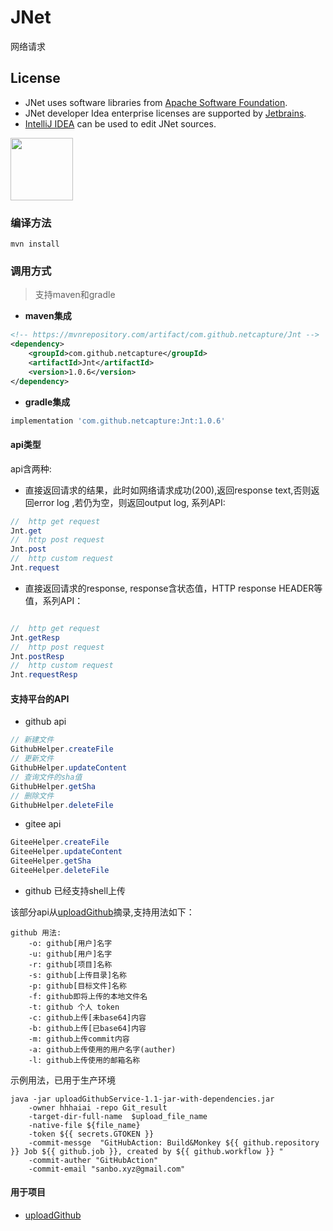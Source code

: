 # JNet

网络请求

## License

- JNet uses software libraries from [Apache Software Foundation](http://apache.org).
- JNet developer Idea enterprise licenses are supported by [Jetbrains](https://www.jetbrains.com?from=JNet).
- [IntelliJ IDEA](https://www.jetbrains.com/idea?from=JNet) can be used to edit JNet sources.

<img src="https://tva1.sinaimg.cn/large/006tNbRwgy1gaskr305czj30u00wjtcz.jpg" width="100"/> 

### 编译方法

``` shell
mvn install
```

### 调用方式

> 支持maven和gradle

* **maven集成**

``` xml
<!-- https://mvnrepository.com/artifact/com.github.netcapture/Jnt -->
<dependency>
    <groupId>com.github.netcapture</groupId>
    <artifactId>Jnt</artifactId>
    <version>1.0.6</version>
</dependency>

```

* **gradle集成**

``` groovy
implementation 'com.github.netcapture:Jnt:1.0.6'
```

#### api类型

api含两种:

* 直接返回请求的结果，此时如网络请求成功(200),返回response text,否则返回error log ,若仍为空，则返回output log, 系列API:

``` java
//  http get request
Jnt.get
//  http post request
Jnt.post
//  http custom request
Jnt.request
```

* 直接返回请求的response, response含状态值，HTTP response HEADER等值，系列API：

``` java

//  http get request
Jnt.getResp
//  http post request
Jnt.postResp
//  http custom request
Jnt.requestResp
```

#### 支持平台的API

* github api

``` java
// 新建文件
GithubHelper.createFile
// 更新文件
GithubHelper.updateContent
// 查询文件的sha值
GithubHelper.getSha
// 删除文件
GithubHelper.deleteFile
```

* gitee api

``` java
GiteeHelper.createFile
GiteeHelper.updateContent
GiteeHelper.getSha
GiteeHelper.deleteFile
```

* github 已经支持shell上传

该部分api从[uploadGithub](https://github.com/hhhaiai/uploadGithub/)摘录,支持用法如下：

``` 
github 用法:
	-o:	github[用户]名字
	-u:	github[用户]名字
	-r:	github[项目]名称
	-s:	github[上传目录]名称
	-p:	github[目标文件]名称
	-f:	github即将上传的本地文件名
	-t:	github 个人 token
	-c:	github上传[未base64]内容
	-b:	github上传[已base64]内容
	-m:	github上传commit内容
	-a:	github上传使用的用户名字(auther)
	-l:	github上传使用的邮箱名称
```
示例用法，已用于生产环境

``` shell
java -jar uploadGithubService-1.1-jar-with-dependencies.jar  
    -owner hhhaiai -repo Git_result 
    -target-dir-full-name  $upload_file_name 
    -native-file ${file_name}  
    -token ${{ secrets.GTOKEN }} 
    -commit-messge  "GitHubAction: Build&Monkey ${{ github.repository }} Job ${{ github.job }}, created by ${{ github.workflow }} " 
    -commit-auther "GitHubAction"
    -commit-email "sanbo.xyz@gmail.com"
```

#### 用于项目
* [uploadGithub](https://github.com/hhhaiai/uploadGithub)